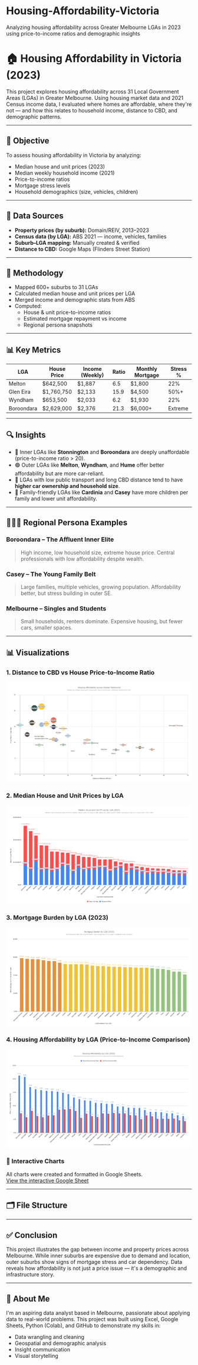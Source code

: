 # Housing-Affordability-Victoria
Analyzing housing affordability across Greater Melbourne LGAs in 2023 using price-to-income ratios and demographic insights

# 🏠 Housing Affordability in Victoria (2023)

This project explores housing affordability across 31 Local Government Areas (LGAs) in Greater Melbourne. Using housing market data and 2021 Census income data, I evaluated where homes are affordable, where they're not — and how this relates to household income, distance to CBD, and demographic patterns.

---

## 📌 Objective

To assess housing affordability in Victoria by analyzing:
- Median house and unit prices (2023)
- Median weekly household income (2021)
- Price-to-income ratios
- Mortgage stress levels
- Household demographics (size, vehicles, children)

---

## 📂 Data Sources

- **Property prices (by suburb):** Domain/REIV, 2013–2023
- **Census data (by LGA):** ABS 2021 — income, vehicles, families
- **Suburb–LGA mapping:** Manually created & verified
- **Distance to CBD:** Google Maps (Flinders Street Station)

---

## 🧮 Methodology

- Mapped 600+ suburbs to 31 LGAs
- Calculated median house and unit prices per LGA
- Merged income and demographic stats from ABS
- Computed:
  - House & unit price-to-income ratios
  - Estimated mortgage repayment vs income
  - Regional persona snapshots

---

## 📊 Key Metrics

| LGA        | House Price | Income (Weekly) | Ratio | Monthly Mortgage | Stress % |
|------------|-------------|------------------|--------|------------------|----------|
| Melton     | $642,500    | $1,887           | 6.5    | $1,800           | 22%      |
| Glen Eira  | $1,760,750  | $2,133           | 15.9   | $4,500           | 50%+     |
| Wyndham    | $653,500    | $2,033           | 6.2    | $1,930           | 22%      |
| Boroondara | $2,629,000  | $2,376           | 21.3   | $6,000+          | Extreme  |

---

## 🔍 Insights

- 🔴 Inner LGAs like **Stonnington** and **Boroondara** are deeply unaffordable (price-to-income ratio > 20).
- 🟢 Outer LGAs like **Melton**, **Wyndham**, and **Hume** offer better affordability but are more car-reliant.
- 🚗 LGAs with low public transport and long CBD distance tend to have **higher car ownership and household size**.
- 🧒 Family-friendly LGAs like **Cardinia** and **Casey** have more children per family and lower unit affordability.

---

## 🧑‍🤝‍🧑 Regional Persona Examples

### **Boroondara – The Affluent Inner Elite**
> High income, low household size, extreme house price. Central professionals with low affordability despite wealth.

### **Casey – The Young Family Belt**
> Large families, multiple vehicles, growing population. Affordability better, but stress building in outer SE.

### **Melbourne – Singles and Students**
> Small households, renters dominate. Expensive housing, but fewer cars, smaller spaces.

---

## 📊 Visualizations

### 1. Distance to CBD vs House Price-to-Income Ratio
![Chart 1](output/01_distance_vs_price_ratio.png)

### 2. Median House and Unit Prices by LGA
![Chart 2](output/02_house_unit_gap.png)

### 3. Mortgage Burden by LGA (2023)
![Chart 3](output/03_mortgage_burden_by_lga.png)

### 4. Housing Affordability by LGA (Price-to-Income Comparison)
![Chart 4](output/04_price_income_ratio_by_lga.png)

### 🔗 Interactive Charts

All charts were created and formatted in Google Sheets.  
[View the interactive Google Sheet]([https://docs.google.com/spreadsheets/d/your-sheet-id-here](https://docs.google.com/spreadsheets/d/1-a3_WZQFTMBadG5S_04qcvbOZ2tVBF-jfXwXJ5DyFgg/edit?usp=sharing))


---

## 🗂️ File Structure


---

## ✅ Conclusion

This project illustrates the gap between income and property prices across Melbourne. While inner suburbs are expensive due to demand and location, outer suburbs show signs of mortgage stress and car dependency. Data reveals how affordability is not just a price issue — it's a demographic and infrastructure story.

---

## 💼 About Me

I'm an aspiring data analyst based in Melbourne, passionate about applying data to real-world problems. This project was built using Excel, Google Sheets, Python (Colab), and GitHub to demonstrate my skills in:

- Data wrangling and cleaning
- Geospatial and demographic analysis
- Insight communication
- Visual storytelling

